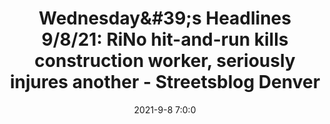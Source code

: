 ---
"title": "Wednesday&amp;#39;s Headlines 9/8/21: RiNo hit-and-run kills construction worker, seriously injures another - Streetsblog Denver"
"date": "2021-9-8 7:0:0"
"feed_name": "GOOGLENEWSCONSTRUCTION"
"feed_website": "https://news.google.com/search?q=construction%2Bincident&hl=en-US&gl=US&ceid=US:en"
"feed_rss": "https://news.google.com/rss/search?q=construction%2Bincident&hl=en-US&gl=US&ceid=US:en"
"link": "https://denver.streetsblog.org/2021/09/08/wednesdays-headlines-9-8-21-rino-hit-and-run-kills-construction-worker-seriously-injures-another/"
"file": "_posts/2021-1-1-e14a49ffb12a27ef7c23ae3405122cc7052cfeba.md"
"accident": "1"
"drilling": "0"
"dead": "0"
"injured": "0"
---